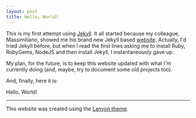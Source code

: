 ```yaml
---
layout: post
title: Hello, World!
---
```


This is my first attempt using [Jekyll](http://jekyllrb.com). It all started because my colleague, Massimiliano, showed me his brand new Jekyll based [website](http://mpatacchiola.github.io/). Actually, I'd tried Jekyll before, but when I read the first lines asking me to install Ruby, RubyGems, NodeJS and then install Jekyll, I instantaneously gave up.

My plan, for the future, is to keep this website updated with what I'm currently doing (and, maybe, try to document some old projects too).

And, finally, here it is:
<div class="message">
  Hello, World!
</div>

-----
This website was created using the [Lanyon theme](https://github.com/poole/lanyon).
